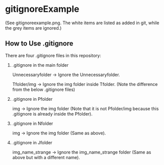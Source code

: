 # gitignoreExample


(See gitignoreexample.png. The white items are listed as added in git, while the grey items are ignored.)
## How to Use .gitignore

There are four .gitignore files in this repository:

1. .gitignore in the main folder

    Unnecessaryfolder -> Ignore the Unnecessaryfolder.
    
    Tfolder/img -> Ignore the img folder inside Tfolder. (Note the difference from the below .gitignore files)



2. .gitignore in Pfolder

    img -> Ignore the img folder (Note that it is not Pfolder/img because this .gitignore is already inside the Pfolder).

3. .gitignore in Nfolder

    img -> Ignore the img folder (Same as above).


4. .gitignore in Jfolder

    img_name_strange -> Ignore the img_name_strange folder (Same as above but with a different name).
